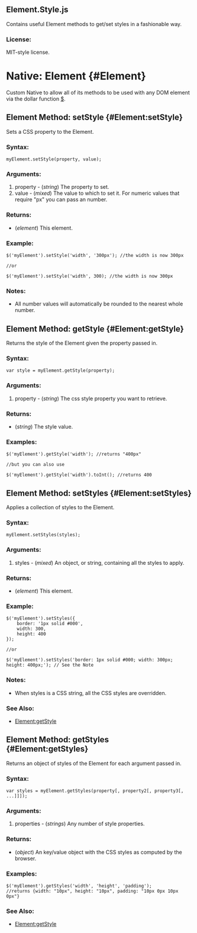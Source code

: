 Element.Style.js
----------------

Contains useful Element methods to get/set styles in a fashionable way.

### License:

MIT-style license.



Native: Element {#Element}
==========================

Custom Native to allow all of its methods to be used with any DOM element via the dollar function [$][].



Element Method: setStyle {#Element:setStyle}
--------------------------------------------

Sets a CSS property to the Element.

###	Syntax:

	myElement.setStyle(property, value);

###	Arguments:

1. property - (*string*) The property to set.
2. value    - (*mixed*) The value to which to set it. For numeric values that require "px" you can pass an number.

###	Returns:

* (*element*) This element.

###	Example:

	$('myElement').setStyle('width', '300px'); //the width is now 300px

	//or

	$('myElement').setStyle('width', 300); //the width is now 300px

###	Notes:

- All number values will automatically be rounded to the nearest whole number.



Element Method: getStyle {#Element:getStyle}
--------------------------------------------

Returns the style of the Element given the property passed in.

###	Syntax:

	var style = myElement.getStyle(property);

###	Arguments:

1. property - (*string*) The css style property you want to retrieve.

###	Returns:

* (*string*) The style value.

###	Examples:

	$('myElement').getStyle('width'); //returns "400px"

	//but you can also use

	$('myElement').getStyle('width').toInt(); //returns 400



Element Method: setStyles {#Element:setStyles}
----------------------------------------------

Applies a collection of styles to the Element.

###	Syntax:

	myElement.setStyles(styles);

###	Arguments:

1. styles - (*mixed*) An object, or string, containing all the styles to apply.

###	Returns:

* (*element*) This element.

###	Example:

	$('myElement').setStyles({
		border: '1px solid #000',
		width: 300,
		height: 400
	});

	//or

	$('myElement').setStyles('border: 1px solid #000; width: 300px; height: 400px;'); // See the Note

###	Notes:

- When styles is a CSS string, all the CSS styles are overridden.

###	See Also:

- [Element:getStyle][]



Element Method: getStyles {#Element:getStyles}
----------------------------------------------

Returns an object of styles of the Element for each argument passed in.

###	Syntax:

	var styles = myElement.getStyles(property[, property2[, property3[, ...]]]);

###	Arguments:

1. properties - (*strings*) Any number of style properties.

###	Returns:

* (*object*) An key/value object with the CSS styles as computed by the browser.

###	Examples:

	$('myElement').getStyles('width', 'height', 'padding'); 
	//returns {width: "10px", height: "10px", padding: "10px 0px 10px 0px"}

###	See Also:

- [Element:getStyle][]



[$]: /Element/#dollar
[Function]: /Native/Function
[Element:getStyle]: #Element:getStyle